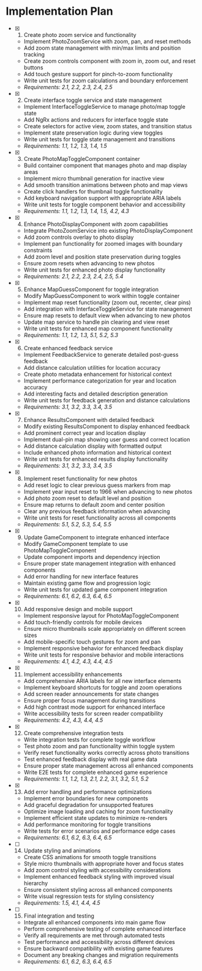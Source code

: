 # Implementation Plan

- [x] 1. Create photo zoom service and functionality

  - Implement PhotoZoomService with zoom, pan, and reset methods
  - Add zoom state management with min/max limits and position tracking
  - Create zoom controls component with zoom in, zoom out, and reset buttons
  - Add touch gesture support for pinch-to-zoom functionality
  - Write unit tests for zoom calculations and boundary enforcement
  - _Requirements: 2.1, 2.2, 2.3, 2.4, 2.5_

- [x] 2. Create interface toggle service and state management

  - Implement InterfaceToggleService to manage photo/map toggle state
  - Add NgRx actions and reducers for interface toggle state
  - Create selectors for active view, zoom states, and transition status
  - Implement state preservation logic during view toggles
  - Write unit tests for toggle state management and transitions
  - _Requirements: 1.1, 1.2, 1.3, 1.4, 1.5_

- [x] 3. Create PhotoMapToggleComponent container

  - Build container component that manages photo and map display areas
  - Implement micro thumbnail generation for inactive view
  - Add smooth transition animations between photo and map views
  - Create click handlers for thumbnail toggle functionality
  - Add keyboard navigation support with appropriate ARIA labels
  - Write unit tests for toggle component behavior and accessibility
  - _Requirements: 1.1, 1.2, 1.3, 1.4, 1.5, 4.2, 4.3_

- [x] 4. Enhance PhotoDisplayComponent with zoom capabilities

  - Integrate PhotoZoomService into existing PhotoDisplayComponent
  - Add zoom controls overlay to photo display
  - Implement pan functionality for zoomed images with boundary constraints
  - Add zoom level and position state preservation during toggles
  - Ensure zoom resets when advancing to new photos
  - Write unit tests for enhanced photo display functionality
  - _Requirements: 2.1, 2.2, 2.3, 2.4, 2.5, 5.4_

- [x] 5. Enhance MapGuessComponent for toggle integration

  - Modify MapGuessComponent to work within toggle container
  - Implement map reset functionality (zoom out, recenter, clear pins)
  - Add integration with InterfaceToggleService for state management
  - Ensure map resets to default view when advancing to new photos
  - Update map service to handle pin clearing and view reset
  - Write unit tests for enhanced map component functionality
  - _Requirements: 1.1, 1.2, 1.3, 5.1, 5.2, 5.3_

- [x] 6. Create enhanced feedback service

  - Implement FeedbackService to generate detailed post-guess feedback
  - Add distance calculation utilities for location accuracy
  - Create photo metadata enhancement for historical context
  - Implement performance categorization for year and location accuracy
  - Add interesting facts and detailed description generation
  - Write unit tests for feedback generation and distance calculations
  - _Requirements: 3.1, 3.2, 3.3, 3.4, 3.5_

- [x] 7. Enhance ResultsComponent with detailed feedback

  - Modify existing ResultsComponent to display enhanced feedback
  - Add prominent correct year and location display
  - Implement dual-pin map showing user guess and correct location
  - Add distance calculation display with formatted output
  - Include enhanced photo information and historical context
  - Write unit tests for enhanced results display functionality
  - _Requirements: 3.1, 3.2, 3.3, 3.4, 3.5_

- [x] 8. Implement reset functionality for new photos

  - Add reset logic to clear previous guess markers from map
  - Implement year input reset to 1966 when advancing to new photos
  - Add photo zoom reset to default level and position
  - Ensure map returns to default zoom and center position
  - Clear any previous feedback information when advancing
  - Write unit tests for reset functionality across all components
  - _Requirements: 5.1, 5.2, 5.3, 5.4, 5.5_

- [x] 9. Update GameComponent to integrate enhanced interface

  - Modify GameComponent template to use PhotoMapToggleComponent
  - Update component imports and dependency injection
  - Ensure proper state management integration with enhanced components
  - Add error handling for new interface features
  - Maintain existing game flow and progression logic
  - Write unit tests for updated game component integration
  - _Requirements: 6.1, 6.2, 6.3, 6.4, 6.5_

- [x] 10. Add responsive design and mobile support

  - Implement responsive layout for PhotoMapToggleComponent
  - Add touch-friendly controls for mobile devices
  - Ensure micro thumbnails scale appropriately on different screen sizes
  - Add mobile-specific touch gestures for zoom and pan
  - Implement responsive behavior for enhanced feedback display
  - Write unit tests for responsive behavior and mobile interactions
  - _Requirements: 4.1, 4.2, 4.3, 4.4, 4.5_

- [x] 11. Implement accessibility enhancements

  - Add comprehensive ARIA labels for all new interface elements
  - Implement keyboard shortcuts for toggle and zoom operations
  - Add screen reader announcements for state changes
  - Ensure proper focus management during transitions
  - Add high contrast mode support for enhanced interface
  - Write accessibility tests for screen reader compatibility
  - _Requirements: 4.2, 4.3, 4.4, 4.5_

- [x] 12. Create comprehensive integration tests

  - Write integration tests for complete toggle workflow
  - Test photo zoom and pan functionality within toggle system
  - Verify reset functionality works correctly across photo transitions
  - Test enhanced feedback display with real game data
  - Ensure proper state management across all enhanced components
  - Write E2E tests for complete enhanced game experience
  - _Requirements: 1.1, 1.2, 1.3, 2.1, 2.2, 3.1, 3.2, 5.1, 5.2_

- [x] 13. Add error handling and performance optimizations

  - Implement error boundaries for new components
  - Add graceful degradation for unsupported features
  - Optimize image loading and caching for zoom functionality
  - Implement efficient state updates to minimize re-renders
  - Add performance monitoring for toggle transitions
  - Write tests for error scenarios and performance edge cases
  - _Requirements: 6.1, 6.2, 6.3, 6.4, 6.5_

- [ ] 14. Update styling and animations

  - Create CSS animations for smooth toggle transitions
  - Style micro thumbnails with appropriate hover and focus states
  - Add zoom control styling with accessibility considerations
  - Implement enhanced feedback styling with improved visual hierarchy
  - Ensure consistent styling across all enhanced components
  - Write visual regression tests for styling consistency
  - _Requirements: 1.5, 4.1, 4.4, 4.5_

- [ ] 15. Final integration and testing
  - Integrate all enhanced components into main game flow
  - Perform comprehensive testing of complete enhanced interface
  - Verify all requirements are met through automated tests
  - Test performance and accessibility across different devices
  - Ensure backward compatibility with existing game features
  - Document any breaking changes and migration requirements
  - _Requirements: 6.1, 6.2, 6.3, 6.4, 6.5_

